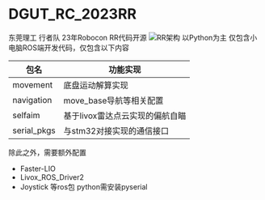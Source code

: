 # DGUT_RC_2023RR
东莞理工 行者队 23年Robocon RR代码开源
![RR架构](https://github.com/ForgetMelody/DGUT_RC_2023RR/assets/28036853/11bd049d-a10b-4bbd-82f6-98f3d087a102)
以Python为主 仅包含小电脑ROS端开发代码，仅包含以下内容

| 包名        | 功能实现                        |
| ----------- | ------------------------------- |
| movement    | 底盘运动解算实现                |
| navigation  | move_base导航等相关配置         |
| selfaim     | 基于livox雷达点云实现的偏航自瞄 |
| serial_pkgs | 与stm32对接实现的通信接口       |

除此之外，需要额外配置 
 - Faster-LIO
 - Livox_ROS_Driver2
 - Joystick
等ros包
python需安装pyserial
